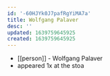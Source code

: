 ```yaml
---
id: '-60HJYk0J7pafRgYiMA7a'
title: Wolfgang Palaver
desc: ''
updated: 1639759645925
created: 1639759645925
---
```



- [[person]] - Wolfgang Palaver
- appeared 1x at the stoa
